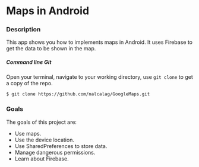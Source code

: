 # Maps in Android

### Description
This app shows you how to implements maps in Android. It uses Firebase to get the data to be shown in the map.

##### Command line Git
Open your terminal, navigate to your working directory, use `git clone` to get a copy of the repo.

```
$ git clone https://github.com/nalcalag/GoogleMaps.git
```

### Goals
The goals of this project are:
* Use maps.
* Use the device location.
* Use SharedPreferences to store data.
* Manage dangerous permissions.
* Learn about Firebase.
